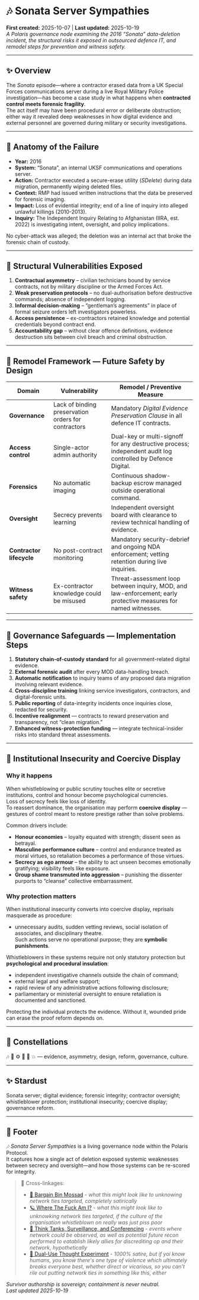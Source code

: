 # 🎶 Sonata Server Sympathies
**First created:** 2025-10-07 | **Last updated:** 2025-10-19  
*A Polaris governance node examining the 2016 “Sonata” data-deletion incident, the structural risks it exposed in outsourced defence IT, and remodel steps for prevention and witness safety.*

---

## ✨ Overview
The *Sonata* episode—where a contractor erased data from a UK Special Forces communications server during a live Royal Military Police investigation—has become a case study in what happens when **contracted control meets forensic fragility**.  
The act itself may have been procedural error or deliberate obstruction; either way it revealed deep weaknesses in how digital evidence and external personnel are governed during military or security investigations.

---

## 🧬 Anatomy of the Failure
- **Year:** 2016  
- **System:** “Sonata”, an internal UKSF communications and operations server.  
- **Action:** Contractor executed a secure-erase utility (*SDelete*) during data migration, permanently wiping deleted files.  
- **Context:** RMP had issued written instructions that the data be preserved for forensic imaging.  
- **Impact:** Loss of evidential integrity; end of a line of inquiry into alleged unlawful killings (2010-2013).  
- **Inquiry:** The Independent Inquiry Relating to Afghanistan (IIRA, est. 2022) is investigating intent, oversight, and policy implications.  

No cyber-attack was alleged; the deletion was an internal act that broke the forensic chain of custody.

---

## 🦠 Structural Vulnerabilities Exposed
1. **Contractual asymmetry** – civilian technicians bound by service contracts, not by military discipline or the Armed Forces Act.  
2. **Weak preservation protocols** – no dual-authorisation before destructive commands; absence of independent logging.  
3. **Informal decision-making** – “gentleman’s agreements” in place of formal seizure orders left investigators powerless.  
4. **Access persistence** – ex-contractors retained knowledge and potential credentials beyond contract end.  
5. **Accountability gap** – without clear offence definitions, evidence destruction sits between civil breach and criminal obstruction.  

---

## 🧄 Remodel Framework — Future Safety by Design
| Domain | Vulnerability | Remodel / Preventive Measure |
|---|---|---|
| **Governance** | Lack of binding preservation orders for contractors | Mandatory *Digital Evidence Preservation Clause* in all defence IT contracts. |
| **Access control** | Single-actor admin authority | Dual-key or multi-signoff for any destructive process; independent audit log controlled by Defence Digital. |
| **Forensics** | No automatic imaging | Continuous shadow-backup escrow managed outside operational command. |
| **Oversight** | Secrecy prevents learning | Independent oversight board with clearance to review technical handling of evidence. |
| **Contractor lifecycle** | No post-contract monitoring | Mandatory security-debrief and ongoing NDA enforcement; vetting retention during live inquiries. |
| **Witness safety** | Ex-contractor knowledge could be misused | Threat-assessment loop between inquiry, MOD, and law-enforcement; early protective measures for named witnesses. |

---

## 🪬 Governance Safeguards — Implementation Steps
1. **Statutory chain-of-custody standard** for all government-related digital evidence.  
2. **External forensic audit** after every MOD data-handling breach.  
3. **Automatic notification** to inquiry teams of any proposed data migration involving relevant evidence.  
4. **Cross-discipline training** linking service investigators, contractors, and digital-forensic units.  
5. **Public reporting** of data-integrity incidents once inquiries close, redacted for security.  
6. **Incentive realignment** — contracts to reward preservation and transparency, not “clean migration.”  
7. **Enhanced witness-protection funding** — integrate technical-insider risks into standard threat assessments.

---

## 🦚 Institutional Insecurity and Coercive Display

### Why it happens
When whistleblowing or public scrutiny touches elite or secretive institutions, control and honour become psychological currencies.  
Loss of secrecy feels like loss of identity.  
To reassert dominance, the organisation may perform **coercive display** — gestures of control meant to restore prestige rather than solve problems.

Common drivers include:  
- **Honour economies** – loyalty equated with strength; dissent seen as betrayal.  
- **Masculine performance culture** – control and endurance treated as moral virtues, so retaliation becomes a performance of those virtues.  
- **Secrecy as ego armour** – the ability to act unseen becomes emotionally gratifying; visibility feels like exposure.  
- **Group shame transmuted into aggression** – punishing the dissenter purports to “cleanse” collective embarrassment.  

### Why protection matters
When institutional insecurity converts into coercive display, reprisals masquerade as procedure:  
- unnecessary audits, sudden vetting reviews, social isolation of associates, and disciplinary theatre.  
Such actions serve no operational purpose; they are **symbolic punishments**.

Whistleblowers in these systems require not only statutory protection but **psychological and procedural insulation**:  
- independent investigative channels outside the chain of command;  
- external legal and welfare support;  
- rapid review of any administrative actions following disclosure;  
- parliamentary or ministerial oversight to ensure retaliation is documented and sanctioned.  

Protecting the individual protects the evidence.  Without it, wounded pride can erase the proof reform depends on.
<!--My sympathies to *Bargain Bin Mossad*.-->
---

## 🌌 Constellations
🎶 🧩 ⚙️ 🧭 🧮 💥 — evidence, asymmetry, design, reform, governance, culture.

---

## ✨ Stardust
Sonata server; digital evidence; forensic integrity; contractor oversight; whistleblower protection; institutional insecurity; coercive display; governance reform.

---

## 🏮 Footer
*🎶 Sonata Server Sympathies* is a living governance node within the Polaris Protocol.  
It captures how a single act of deletion exposed systemic weaknesses between secrecy and oversight—and how those systems can be re-scored for integrity.  

>📡 Cross-linkages:  
>
> - [🧠 Bargain Bin Mossad](../../🐍_Ouroborotic_Violence/🗝️_Politics_Memory_Work/🧠_bargain_bin_mossad.md) - *what this might look like to unknowing network ties targeted, completely satirically*
> - [🪐 Where The Fuck Am I?](../../../Field_Logs/🪐_where_the_fuck_am_i.md) - *what this might look like to unknowking network ties targeted, if the culture of the organisation whistleblown on really was just piss poor*
> - [🎽 Think Tanks, Surveillance, and Conferencing](../../🦕_Elder_Influencers/💸_Money_Listens/👻_Transparencies_Overhead/🎽_think_tanks_surveillance_and_conferencing.md) - *events where network could be observed, as well as potential future recon performed to eatablish likely allies for discrediting op and their network, hypothetically*
> - [🍯 Dual-Use Thought Experiment](../../🦕_Elder_Influencers/💸_Money_Listens/🚀_Dual_Use_Dualities/🍯_honeybot_dual_use_thought_experiment.md) - *1000% satire, but if yoi know humans, you know there's one type of violence which ultimately breaks everyone best, whether direct or vicarious, so you can't rile out putting network ties in something like this, either*
<!--Sadly, I have met this half of the humans we call The Men™️, and some of them really do think up stiff like this, so one learms to be vigilant. It's satire, though. Obviously.-->
*Survivor authorship is sovereign; containment is never neutral.*  
_Last updated 2025-10-19_
